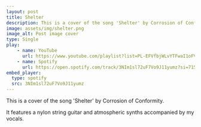 ```yaml
---
layout: post
title: Shelter
description: This is a cover of the song 'Shelter' by Corrosion of Conformity. 
image: assets/img/shelter.png
image_alt: Post image cover
type: Single
play:
    - name: YouTube
      url: https://www.youtube.com/playlist?list=PL-EFVfbjWLvYTFwaI1oFVZ97nwwioZXDc
    - name: Spotify
      url: https://open.spotify.com/track/3NIm1sl72uF7Vo9J11yumz?si=715b384772b44145
embed_player:
  type: spotify
  src: 3NIm1sl72uF7Vo9J11yumz
---
```

This is a cover of the song 'Shelter' by Corrosion of Conformity. 

It features a nylon string guitar and atmospheric synths accompanied by my vocals. 
